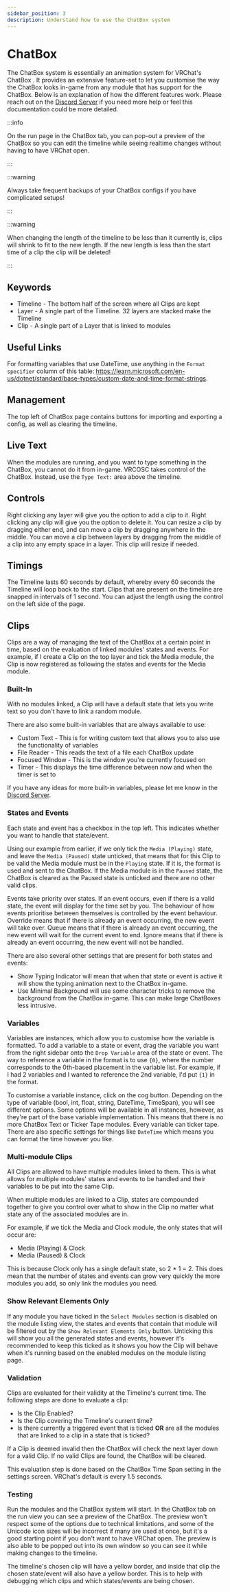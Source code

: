 ```yaml
---
sidebar_position: 3
description: Understand how to use the ChatBox system
---
```


# ChatBox

The ChatBox system is essentially an animation system for VRChat's ChatBox . It provides an extensive feature-set to let you customise the way the ChatBox looks in-game from any module that has support for the ChatBox. Below is an explanation of how the different features work. Please reach out on the [Discord Server](https://discord.gg/vj4brHyvT5) if you need more help or feel this documentation could be more detailed.

:::info

On the run page in the ChatBox tab, you can pop-out a preview of the ChatBox so you can edit the timeline while seeing realtime changes without having to have VRChat open.

:::

:::warning

Always take frequent backups of your ChatBox configs if you have complicated setups!

:::

:::warning

When changing the length of the timeline to be less than it currently is, clips will shrink to fit to the new length. If the new length is less than the start time of a clip the clip will be deleted!

:::

## Keywords
- Timeline - The bottom half of the screen where all Clips are kept
- Layer - A single part of the Timeline. 32 layers are stacked make the Timeline
- Clip - A single part of a Layer that is linked to modules

## Useful Links
For formatting variables that use DateTime, use anything in the `Format specifier` column of this table: https://learn.microsoft.com/en-us/dotnet/standard/base-types/custom-date-and-time-format-strings.

## Management
The top left of ChatBox page contains buttons for importing and exporting a config, as well as clearing the timeline.

## Live Text
When the modules are running, and you want to type something in the ChatBox, you cannot do it from in-game. VRCOSC takes control of the ChatBox.
Instead, use the `Type Text:` area above the timeline.

## Controls
Right clicking any layer will give you the option to add a clip to it. Right clicking any clip will give you the option to delete it. You can resize a clip by dragging either end, and can move a clip by dragging anywhere in the middle. You can move a clip between layers by dragging from the middle of a clip into any empty space in a layer. This clip will resize if needed.

## Timings
The Timeline lasts 60 seconds by default, whereby every 60 seconds the Timeline will loop back to the start. Clips that are present on the timeline are snapped in intervals of 1 second. You can adjust the length using the control on the left side of the page.

## Clips
Clips are a way of managing the text of the ChatBox at a certain point in time, based on the evaluation of linked modules' states and events. For example, if I create a Clip on the top layer and tick the Media module, the Clip is now registered as following the states and events for the Media module.

### Built-In
With no modules linked, a Clip will have a default state that lets you write text so you don't have to link a random module.

There are also some built-in variables that are always available to use:
- Custom Text - This is for writing custom text that allows you to also use the functionality of variables
- File Reader - This reads the text of a file each ChatBox update
- Focused Window - This is the window you're currently focused on
- Timer - This displays the time difference between now and when the timer is set to

If you have any ideas for more built-in variables, please let me know in the [Discord Server](https://discord.gg/vj4brHyvT5).

### States and Events
Each state and event has a checkbox in the top left. This indicates whether you want to handle that state/event.

Using our example from earlier, if we only tick the `Media (Playing)` state, and leave the `Media (Paused)` state unticked, that means that for this Clip to be valid the Media module must be in the `Playing` state. If it is, the format is used and sent to the ChatBox. If the Media module is in the `Paused` state, the ChatBox is cleared as the Paused state is unticked and there are no other valid clips.

Events take priority over states. If an event occurs, even if there is a valid state, the event will display for the time set by you. The behaviour of how events prioritise between themselves is controlled by the event behaviour. Override means that if there is already an event occurring, the new event will take over. Queue means that if there is already an event occurring, the new event will wait for the current event to end. Ignore means that if there is already an event occurring, the new event will not be handled.

There are also several other settings that are present for both states and events:
- Show Typing Indicator will mean that when that state or event is active it will show the typing animation next to the ChatBox in-game.
- Use Minimal Background will use some character tricks to remove the background from the ChatBox in-game. This can make large ChatBoxes less intrusive.

### Variables
Variables are instances, which allow you to customise how the variable is formatted. To add a variable to a state or event, drag the variable you want from the right sidebar onto the `Drop Variable` area of the state or event. The way to reference a variable in the format is to use `{0}`, where the number corresponds to the 0th-based placement in the variable list. For example, if I had 2 variables and I wanted to reference the 2nd variable, I'd put `{1}` in the format.

To customise a variable instance, click on the cog button. Depending on the type of variable (bool, int, float, string, DateTime, TimeSpan), you will see different options. Some options will be available in all instances, however, as they're part of the base variable implementation. This means that there is no more ChatBox Text or Ticker Tape modules. Every variable can ticker tape. There are also specific settings for things like `DateTime` which means you can format the time however you like.

### Multi-module Clips
All Clips are allowed to have multiple modules linked to them. This is what allows for multiple modules' states and events to be handled and their variables to be put into the same Clip.

When multiple modules are linked to a Clip, states are compounded together to give you control over what to show in the Clip no matter what state any of the associated modules are in.

For example, if we tick the Media and Clock module, the only states that will occur are:
- Media (Playing) & Clock
- Media (Paused) & Clock

This is because Clock only has a single default state, so 2 * 1 = 2. This does mean that the number of states and events can grow very quickly the more modules you add, so only link the modules you need.

### Show Relevant Elements Only
If any module you have ticked in the `Select Modules` section is disabled on the module listing view, the states and events that contain that module will be filtered out by the `Show Relevant Elements Only` button. Unticking this will show you all the generated states and events, however it's recommended to keep this ticked as it shows you how the Clip will behave when it's running based on the enabled modules on the module listing page.

### Validation
Clips are evaluated for their validity at the Timeline's current time. The following steps are done to evaluate a clip:
- Is the Clip Enabled?
- Is the Clip covering the Timeline's current time?
- Is there currently a triggered event that is ticked **OR** are all the modules that are linked to a clip in a state that is ticked?

If a Clip is deemed invalid then the ChatBox will check the next layer down for a valid Clip. If no valid Clips are found, the ChatBox will be cleared.

This evaluation step is done based on the ChatBox Time Span setting in the settings screen. VRChat's default is every 1.5 seconds.

### Testing
Run the modules and the ChatBox system will start. In the ChatBox tab on the run view you can see a preview of the ChatBox. The preview won't respect some of the options due to technical limitations, and some of the Unicode icon sizes will be incorrect if many are used at once, but it's a good starting point if you don't want to have VRChat open. The preview is also able to be popped out into its own window so you can see it while making changes to the timeline.

The timeline's chosen clip will have a yellow border, and inside that clip the chosen state/event will also have a yellow border. This is to help with debugging which clips and which states/events are being chosen.